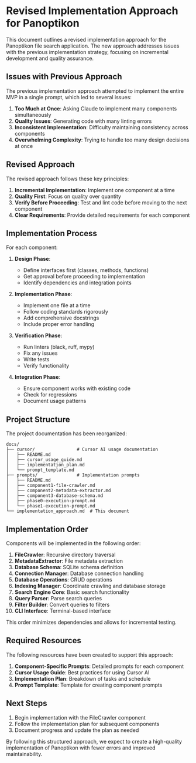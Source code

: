 # Revised Implementation Approach for Panoptikon

This document outlines a revised implementation approach for the Panoptikon file search application. The new approach addresses issues with the previous implementation strategy, focusing on incremental development and quality assurance.

## Issues with Previous Approach

The previous implementation approach attempted to implement the entire MVP in a single prompt, which led to several issues:

1. **Too Much at Once**: Asking Claude to implement many components simultaneously
2. **Quality Issues**: Generating code with many linting errors
3. **Inconsistent Implementation**: Difficulty maintaining consistency across components
4. **Overwhelming Complexity**: Trying to handle too many design decisions at once

## Revised Approach

The revised approach follows these key principles:

1. **Incremental Implementation**: Implement one component at a time
2. **Quality First**: Focus on quality over quantity
3. **Verify Before Proceeding**: Test and lint code before moving to the next component
4. **Clear Requirements**: Provide detailed requirements for each component

## Implementation Process

For each component:

1. **Design Phase**:
   - Define interfaces first (classes, methods, functions)
   - Get approval before proceeding to implementation
   - Identify dependencies and integration points

2. **Implementation Phase**:
   - Implement one file at a time
   - Follow coding standards rigorously
   - Add comprehensive docstrings
   - Include proper error handling

3. **Verification Phase**:
   - Run linters (black, ruff, mypy)
   - Fix any issues
   - Write tests
   - Verify functionality

4. **Integration Phase**:
   - Ensure component works with existing code
   - Check for regressions
   - Document usage patterns

## Project Structure

The project documentation has been reorganized:

```
docs/
├── cursor/                # Cursor AI usage documentation
│   ├── README.md
│   ├── cursor_usage_guide.md
│   ├── implementation_plan.md
│   └── prompt_template.md
├── prompts/               # Implementation prompts
│   ├── README.md
│   ├── component1-file-crawler.md
│   ├── component2-metadata-extractor.md
│   ├── component3-database-schema.md
│   ├── phase0-execution-prompt.md
│   └── phase1-execution-prompt.md
└── implementation_approach.md  # This document
```

## Implementation Order

Components will be implemented in the following order:

1. **FileCrawler**: Recursive directory traversal
2. **MetadataExtractor**: File metadata extraction
3. **Database Schema**: SQLite schema definition
4. **Connection Manager**: Database connection handling
5. **Database Operations**: CRUD operations
6. **Indexing Manager**: Coordinate crawling and database storage
7. **Search Engine Core**: Basic search functionality
8. **Query Parser**: Parse search queries
9. **Filter Builder**: Convert queries to filters
10. **CLI Interface**: Terminal-based interface

This order minimizes dependencies and allows for incremental testing.

## Required Resources

The following resources have been created to support this approach:

1. **Component-Specific Prompts**: Detailed prompts for each component
2. **Cursor Usage Guide**: Best practices for using Cursor AI
3. **Implementation Plan**: Breakdown of tasks and schedule
4. **Prompt Template**: Template for creating component prompts

## Next Steps

1. Begin implementation with the FileCrawler component
2. Follow the implementation plan for subsequent components
3. Document progress and update the plan as needed

By following this structured approach, we expect to create a high-quality implementation of Panoptikon with fewer errors and improved maintainability.